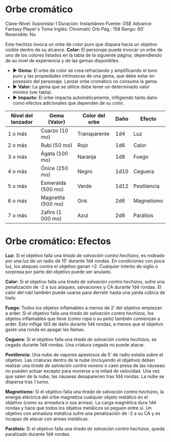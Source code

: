 # Orbe cromático

Clase-Nivel: Ilusionista-1
Duración: Instantáneo
Fuente: OSE Advance Fantasy Player's Tome
Inglés: Chromatic Orb
Pág.: 158
Rango: 60’
Reversible: No

Este hechizo invoca un orbe de color puro que dispara hacia un objetivo visible dentro de su alcance. **Color:** El personaje puede invocar un orbe de uno de los colores listados en la tabla de la siguiente página, dependiendo de su nivel de experiencia y de las gemas disponibles. 

- ▶ **Gema:** El orbe de color se crea refractando y amplificando el tono puro y las propiedades intrínsecas de una gema, que debe estar en posesión del personaje. Lanzar orbe cromático no consume la gema.
- ▶ **Valor:** La gema que se utilice debe tener un determinado valor mínimo (ver tabla).
- ▶ **Impacto:** El orbe impacta automáticamente, infligiendo tanto daño como efectos adicionales que dependen de su color.

| Nivel del lanzador | Gema (Valor) | Color del orbe | Daño | Efecto |
| --- | --- | --- | --- | --- |
| 1 o más | Cuarzo (10 mo) | Transparente | 1d4 | Luz |
| 2 o más | Rubí (50 mo) | Rojo | 1d6 | Calor |
| 3 o más | Ágata (100 mo) | Naranja | 1d8 | Fuego |
| 4 o más | Ónice (250 mo) | Negro | 1d10 | Ceguera |
| 5 o más | Esmeralda (500 mo) | Verde | 1d12 | Pestilencia |
| 6 o más | Magnetita (500 mo) | Gris | 2d6 | Magnetismo |
| 7 o más | Zafiro (1 000 mo) | Azul | 2d8 | Parálisis |

# Orbe cromático: Efectos

**Luz:** Si el objetivo falla una *tirada de salvación contra hechizos*, es rodeado por una luz de un radio de 15’ durante 1d4 rondas. En condiciones con poca luz, los ataques contra el objetivo ganan +2. Cualquier intento de sigilo o sorpresa por parte del objetivo puede ser anulado.

**Calor:** Si el objetivo falla una *tirada de salvación contra hechizos*, sufre una penalización de -2 a sus ataques, salvaciones y CA durante 1d4 rondas. El calor del rubí también puede usarse para derretir hasta una yarda cúbica de hielo.

**Fuego:** Todos los objetos inflamables a menos de 2’ del objetivo empiezan a arder. Si el objetivo falla una *tirada de salvación contra hechizos*, los objetos inflamables que lleve (como ropa o su pelo) también comienzan a arder. Esto inflige 1d3 de daño durante 1d4 rondas, a menos que el objetivo gaste una ronda en apagar las llamas.

**Ceguera:** Si el objetivo falla una *tirada de salvación contra hechizos*, es cegado durante 1d4 rondas. Una criatura cegada no puede atacar.

**Pestilencia:** Una nube de vapores apestosos de 5’ de radio estalla sobre el objetivo. Las criaturas dentro de la nube (incluyendo el objetivo) deben realizar una *tirada de salvación contra veneno* o caen presa de las náuseas: no pueden actuar excepto para moverse a la mitad de velocidad. Una vez que salen de la nube, las náuseas desaparecen tras 1d4 rondas. La nube se dispersa tras 1 turno.

**Magnetismo:** Si el objetivo falla una *tirada de salvación contra hechizos*, la energía eléctrica del orbe magnetiza cualquier objeto metálico en el objetivo (como su armadura o sus armas). La carga magnética dura 1d4 rondas y hace que todos los objetos metálicos se peguen entre sí. Un objetivo con armadura metálica sufre una penalización de -2 a su CA y es incapaz de atacar con armas metálicas.

**Parálisis:** Si el objetivo falla una *tirada de salvación contra hechizos*, queda paralizado durante 1d4 rondas.
